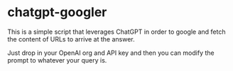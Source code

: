 # chatgpt-googler
This is a simple script that leverages ChatGPT in order to google and fetch the content of URLs to arrive at the answer.

Just drop in your OpenAI org and API key and then you can modify the prompt to whatever your query is.